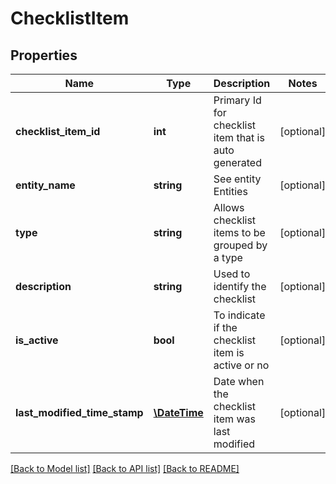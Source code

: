 # ChecklistItem

## Properties
Name | Type | Description | Notes
------------ | ------------- | ------------- | -------------
**checklist_item_id** | **int** | Primary Id for checklist item that is auto generated | [optional] 
**entity_name** | **string** | See entity Entities | [optional] 
**type** | **string** | Allows checklist items to be grouped by a type | [optional] 
**description** | **string** | Used to identify the checklist | [optional] 
**is_active** | **bool** | To indicate if the checklist item is active or no | [optional] 
**last_modified_time_stamp** | [**\DateTime**](\DateTime.md) | Date when the checklist item was last modified | [optional] 

[[Back to Model list]](../../README.md#documentation-for-models) [[Back to API list]](../../README.md#documentation-for-api-endpoints) [[Back to README]](../../README.md)

